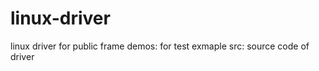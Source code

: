 # linux-driver
linux driver for public frame
demos:
  for test exmaple
src:
  source code of driver
